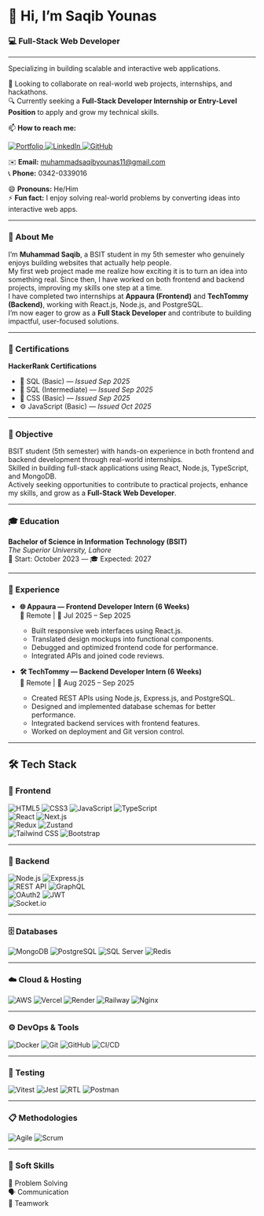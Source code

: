 # 👋 Hi, I’m Saqib Younas

### 💻 Full-Stack Web Developer
---
Specializing in building scalable and interactive web applications. 

💞️ Looking to collaborate on real-world web projects, internships, and hackathons.  
🔍 Currently seeking a **Full-Stack Developer Internship or Entry-Level Position** to apply and grow my technical skills.

📫 **How to reach me:**  
<p align="left">
  <a href="https://portfolio-github-io-seven-gamma.vercel.app/" target="_blank">
    <img src="https://img.shields.io/badge/Portfolio-000000?style=for-the-badge&logo=vercel&logoColor=white" alt="Portfolio"/>
  </a>
  <a href="https://www.linkedin.com/in/muhammad-saqib-younas-0123aa329" target="_blank">
    <img src="https://img.shields.io/badge/LinkedIn-0077B5?style=for-the-badge&logo=linkedin&logoColor=white" alt="LinkedIn"/>
  </a>
  <a href="https://github.com/SaqibYounas" target="_blank">
    <img src="https://img.shields.io/badge/GitHub-181717?style=for-the-badge&logo=github&logoColor=white" alt="GitHub"/>
  </a>
</p>

✉️ **Email:** muhammadsaqibyounas11@gmail.com  
📞 **Phone:** 0342-0339016  

😄 **Pronouns:** He/Him  
⚡ **Fun fact:** I enjoy solving real-world problems by converting ideas into interactive web apps.

---

### 👤 About Me

I’m **Muhammad Saqib**, a BSIT student in my 5th semester who genuinely enjoys building websites that actually help people.  
My first web project made me realize how exciting it is to turn an idea into something real. Since then, I have worked on both frontend and backend projects, improving my skills one step at a time.  
I have completed two internships at **Appaura (Frontend)** and **TechTommy (Backend)**, working with React.js, Node.js, and PostgreSQL.  
I’m now eager to grow as a **Full Stack Developer** and contribute to building impactful, user-focused solutions.

---

### 📜 Certifications  

**HackerRank Certifications**  
- 🧩 SQL (Basic) — *Issued Sep 2025*  
- 🧠 SQL (Intermediate) — *Issued Sep 2025*  
- 🎨 CSS (Basic) — *Issued Sep 2025*  
- ⚙️ JavaScript (Basic) — *Issued Oct 2025*  

---

### 🎯 Objective  

BSIT student (5th semester) with hands-on experience in both frontend and backend development through real-world internships.  
Skilled in building full-stack applications using React, Node.js, TypeScript, and MongoDB.  
Actively seeking opportunities to contribute to practical projects, enhance my skills, and grow as a **Full-Stack Web Developer**.

---

### 🎓 Education  

**Bachelor of Science in Information Technology (BSIT)**  
*The Superior University, Lahore*  
📅 Start: October 2023 — 🎓 Expected: 2027  

---

### 💼 Experience  

- **🌐 Appaura — Frontend Developer Intern (6 Weeks)**  
  📍 Remote | 📅 Jul 2025 – Sep 2025  
  - Built responsive web interfaces using React.js.  
  - Translated design mockups into functional components.  
  - Debugged and optimized frontend code for performance.  
  - Integrated APIs and joined code reviews.  

- **🛠️ TechTommy — Backend Developer Intern (6 Weeks)**  
  📍 Remote | 📅 Aug 2025 – Sep 2025  
  - Created REST APIs using Node.js, Express.js, and PostgreSQL.  
  - Designed and implemented database schemas for better performance.  
  - Integrated backend services with frontend features.  
  - Worked on deployment and Git version control.  

---

## 🛠️ Tech Stack  

### 🎨 Frontend  
![HTML5](https://img.shields.io/badge/HTML5-E34F26?logo=html5&logoColor=white)
![CSS3](https://img.shields.io/badge/CSS3-1572B6?logo=css3&logoColor=white)
![JavaScript](https://img.shields.io/badge/JavaScript-F7DF1E?logo=javascript&logoColor=black)
![TypeScript](https://img.shields.io/badge/TypeScript-3178C6?logo=typescript&logoColor=white)  
![React](https://img.shields.io/badge/React-20232A?logo=react&logoColor=61DAFB)
![Next.js](https://img.shields.io/badge/Next.js-000000?logo=nextdotjs&logoColor=white)  
![Redux](https://img.shields.io/badge/Redux-764ABC?logo=redux&logoColor=white)
![Zustand](https://img.shields.io/badge/Zustand-000000?logo=zustand&logoColor=white)  
![Tailwind CSS](https://img.shields.io/badge/TailwindCSS-06B6D4?logo=tailwindcss&logoColor=white)
![Bootstrap](https://img.shields.io/badge/Bootstrap-7952B3?logo=bootstrap&logoColor=white)

---

### 🔧 Backend  
![Node.js](https://img.shields.io/badge/Node.js-339933?logo=nodedotjs&logoColor=white)
![Express.js](https://img.shields.io/badge/Express.js-000000?logo=express&logoColor=white)  
![REST API](https://img.shields.io/badge/REST_API-FF69B4?logo=api&logoColor=white)
![GraphQL](https://img.shields.io/badge/GraphQL-E10098?logo=graphql&logoColor=white)  
![OAuth2](https://img.shields.io/badge/OAuth2.0-0066A1?logo=auth0&logoColor=white)
![JWT](https://img.shields.io/badge/JWT-000000?logo=jsonwebtokens&logoColor=white)  
![Socket.io](https://img.shields.io/badge/Socket.io-010101?logo=socket.io&logoColor=white)

---

### 🗄️ Databases  
![MongoDB](https://img.shields.io/badge/MongoDB-47A248?logo=mongodb&logoColor=white)
![PostgreSQL](https://img.shields.io/badge/PostgreSQL-4169E1?logo=postgresql&logoColor=white)
![SQL Server](https://img.shields.io/badge/SQL_Server-CC2927?logo=microsoftsqlserver&logoColor=white)
![Redis](https://img.shields.io/badge/Redis-DC382D?logo=redis&logoColor=white)

---

### ☁️ Cloud & Hosting  
![AWS](https://img.shields.io/badge/AWS-232F3E?logo=amazonaws&logoColor=white)
![Vercel](https://img.shields.io/badge/Vercel-000000?logo=vercel&logoColor=white)
![Render](https://img.shields.io/badge/Render-0099FF?logo=render&logoColor=white)
![Railway](https://img.shields.io/badge/Railway-000000?logo=railway&logoColor=white)
![Nginx](https://img.shields.io/badge/Nginx-009639?logo=nginx&logoColor=white)

---

### ⚙️ DevOps & Tools  
![Docker](https://img.shields.io/badge/Docker-2496ED?logo=docker&logoColor=white)
![Git](https://img.shields.io/badge/Git-F05032?logo=git&logoColor=white)
![GitHub](https://img.shields.io/badge/GitHub-181717?logo=github&logoColor=white)
![CI/CD](https://img.shields.io/badge/GitHub_Actions-2088FF?logo=githubactions&logoColor=white)

---

### 🧪 Testing  
![Vitest](https://img.shields.io/badge/Vitest-6E9F18?logo=vitest&logoColor=white)
![Jest](https://img.shields.io/badge/Jest-C21325?logo=jest&logoColor=white)
![RTL](https://img.shields.io/badge/React_Testing_Library-E33332?logo=testinglibrary&logoColor=white)
![Postman](https://img.shields.io/badge/Postman-FF6C37?logo=postman&logoColor=white)

---

### 📋 Methodologies  
![Agile](https://img.shields.io/badge/Agile-FCA121?logo=agile&logoColor=black)
![Scrum](https://img.shields.io/badge/Scrum-6DB33F?logo=scrum&logoColor=white)

---

### 🤝 Soft Skills  
🧠 Problem Solving  
🗣️ Communication  
🤝 Teamwork

